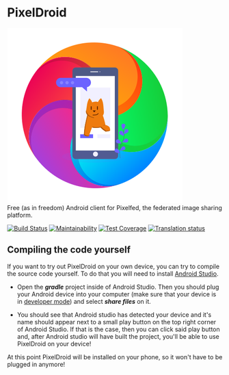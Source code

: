 # PixelDroid
![Pixeldroid project logo](pixeldroid_logo.png)  
Free (as in freedom) Android client for Pixelfed, the federated image sharing platform.

[![Build Status](https://gitlab.com/Matttter/PixelDroid/badges/master/pipeline.svg)](https://gitlab.com/Matttter/PixelDroid/pipelines) [![Maintainability](https://api.codeclimate.com/v1/badges/a4f1747dc60b96eb74df/maintainability)](https://codeclimate.com/github/H-PixelDroid/PixelDroid/maintainability) [![Test Coverage](https://api.codeclimate.com/v1/badges/a4f1747dc60b96eb74df/test_coverage)](https://codeclimate.com/github/H-PixelDroid/PixelDroid/test_coverage) [![Translation status](https://weblate.pixeldroid.org/widgets/pixeldroid/-/pixeldroid/svg-badge.svg)](https://weblate.pixeldroid.org/engage/pixeldroid/?utm_source=widget)  

## Compiling the code yourself  
If you want to try out PixelDroid on your own device, you can try to compile the source code yourself. To do that you will need to install [Android Studio](https://developer.android.com/studio/).  
  
- Open the ___gradle___ project inside of Android Studio. Then you should plug your Android device into your computer (make sure that your device is in [developer mode](https://developer.android.com/studio/debug/dev-options)) and select ___share files___ on it. 

- You should see that Android studio has detected your device and it's name should appear next to a small play button on the top right corner of Android Studio. If that is the case, then you can click said play button and, after Android studio will have built the project, you'll be able to use PixelDroid on your device!  
  
At this point PixelDroid will be installed on your phone, so it won't have to be plugged in anymore!

